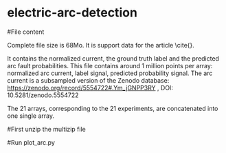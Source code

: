# electric-arc-detection

#File content

Complete file size is 68Mo. It is support data for the article \cite{}.

It contains the normalized current, the ground truth label and the predicted arc fault probabilities. This file contains around 1 million points per array: normalized arc current, label signal, predicted probability signal.
The arc current is a subsampled version of the Zenodo database: 
https://zenodo.org/record/5554722#.Ym_jGNPP3RY  , DOI: 10.5281/zenodo.5554722

The 21 arrays, corresponding to the 21 experiments, are concatenated into one single array.

#First unzip the multizip file

#Run plot_arc.py


